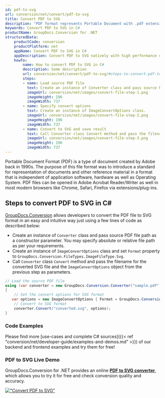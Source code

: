 ```yaml
---
id: pdf-to-svg
url: conversion/net/convert/pdf-to-svg
title: Convert PDF to SVG
description: "PDF format represents Portable Document with .pdf extension. Learn how to convert PDF to SVG file programmatically in C# language using GroupDocs.Conversion for .NET library."
keywords: Convert PDF to SVG in C#
productName: GroupDocs.Conversion for .NET
structuredData:
    productCode: conversion
    productPlatform: net
    appName: Convert PDF to SVG in C#
    appDescription: Convert PDF to SVG natively with high performance using C# language and server side GroupDocs.Conversion for .NET APIs, without the use of any software like Microsoft or Open Office.
    howTo:
        name: How to convert PDF to SVG in C# 
        description: Some description
        url: conversion/net/convert/pdf-to-svg/#steps-to-convert-pdf-to-svg-in-c
        steps:
        - name: Load source PDF file 
          text: Create an instance of Converter class and pass source PDF file path as a constructor parameter. You may specify absolute or relative file path as per your requirements. 
          imageUrl: conversion/net/images/convert-file-step-1.png
          imageHeight: 196
          imageWidth: 737
        - name: Specify convert options 
          text: Create an instance of ImageConvertOptions class.
          imageUrl: conversion/net/images/convert-file-step-2.png
          imageHeight: 196
          imageWidth: 737
        - name: Convert to SVG and save result 
          text: Call Converter class Convert method and pass the filename for the converted HTML file and the ImageConvertOptions object from the previous step as parameters.
          imageUrl: conversion/net/images/convert-file-step-3.png
          imageHeight: 196
          imageWidth: 737
---
```


Portable Document Format (PDF) is a type of document created by Adobe back in 1990s. The purpose of this file format was to introduce a standard for representation of documents and other reference material in a format that is independent of application software, hardware as well as Operating System. PDF files can be opened in Adobe Acrobat Reader/Writer as well in most modern browsers like Chrome, Safari, Firefox via extensions/plug-ins.

## Steps to convert PDF to SVG in C#

[GroupDocs.Conversion](https://products.groupdocs.com/conversion/net) allows developers to convert the PDF file to SVG format in an easy and intuitive way just using a few lines of code as described below:

* Create an instance of `Converter` class and pass source PDF file path as a constructor parameter. You may specify absolute or relative file path as per your requirements. 
* Create an instance of `ImageConvertOptions` class and set `Format` property to `GroupDocs.Conversion.FileTypes.ImageFileType.Svg`.
* Call `Converter` class `Convert` method and pass the filename for the converted SVG file and the `ImageConvertOptions` object from the previous step as parameters.

```csharp
// Load the source PDF file
using (var converter = new GroupDocs.Conversion.Converter("sample.pdf"))
{
    // Set the convert options for SVG format
   var options = new ImageConvertOptions { Format = GroupDocs.Conversion.FileTypes.ImageFileType.Svg };
    // Convert to SVG format
    converter.Convert("converted.svg", options);
}
```

### Code Examples

Please find more [use-cases and complete C# sources]({{< ref "conversion/net/developer-guide/examples-and-demos.md" >}}) of our backend and frontend examples and try them for free!

### PDF to SVG Live Demo

GroupDocs.Conversion for .NET provides an online [**PDF to SVG converter**](https://products.groupdocs.app/conversion/pdf-to-svg), which allows you to try it for free and check conversion quality and accuracy.

[!["Convert PDF to SVG"](conversion/net/images/convert-to-svg/convert-pdf-to-svg.png)](https://products.groupdocs.app/conversion/pdf-to-svg)
